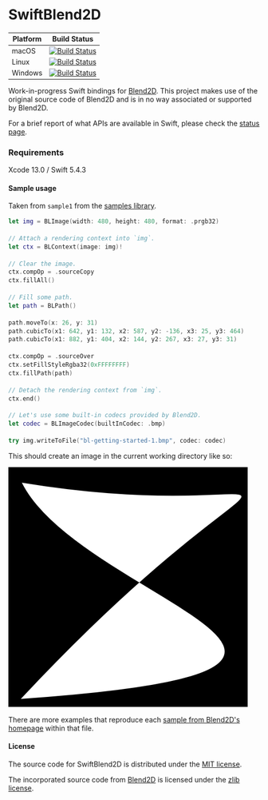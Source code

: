 # SwiftBlend2D

| Platform | Build Status |
|----------|--------|
| macOS    | [![Build Status](https://dev.azure.com/luiz-fs/swift-blend2d/_apis/build/status/LuizZak.swift-blend2d?branchName=master&jobName=macOS)](https://dev.azure.com/luiz-fs/swift-blend2d/_build/latest?definitionId=5&branchName=master) |
| Linux    | [![Build Status](https://dev.azure.com/luiz-fs/swift-blend2d/_apis/build/status/LuizZak.swift-blend2d?branchName=master&jobName=Linux)](https://dev.azure.com/luiz-fs/swift-blend2d/_build/latest?definitionId=5&branchName=master) |
| Windows  | [![Build Status](https://dev.azure.com/luiz-fs/swift-blend2d/_apis/build/status/LuizZak.swift-blend2d?branchName=master&jobName=Windows)](https://dev.azure.com/luiz-fs/swift-blend2d/_build/latest?definitionId=5&branchName=master) |

Work-in-progress Swift bindings for [Blend2D](https://github.com/blend2d/blend2d). This project makes use of the original source code of Blend2D and is in no way associated or supported by Blend2D.

For a brief report of what APIs are available in Swift, please check the [status page](/Status.md).

### Requirements

Xcode 13.0 / Swift 5.4.3

#### Sample usage

Taken from `sample1` from the [samples library](Sources/SwiftBlend2DSample/Samples.swift).

```swift
let img = BLImage(width: 480, height: 480, format: .prgb32)

// Attach a rendering context into `img`.
let ctx = BLContext(image: img)!

// Clear the image.
ctx.compOp = .sourceCopy
ctx.fillAll()

// Fill some path.
let path = BLPath()

path.moveTo(x: 26, y: 31)
path.cubicTo(x1: 642, y1: 132, x2: 587, y2: -136, x3: 25, y3: 464)
path.cubicTo(x1: 882, y1: 404, x2: 144, y2: 267, x3: 27, y3: 31)

ctx.compOp = .sourceOver
ctx.setFillStyleRgba32(0xFFFFFFFF)
ctx.fillPath(path)

// Detach the rendering context from `img`.
ctx.end()

// Let's use some built-in codecs provided by Blend2D.
let codec = BLImageCodec(builtInCodec: .bmp)

try img.writeToFile("bl-getting-started-1.bmp", codec: codec)
```

This should create an image in the current working directory like so:

![Sample 1](bl-getting-started-1.png)

There are more examples that reproduce each [sample from Blend2D's homepage](https://blend2d.com/doc/getting-started.html) within that file.

#### License

The source code for SwiftBlend2D is distributed under the [MIT license](https://tldrlegal.com/license/mit-license).

The incorporated source code from [Blend2D](https://blend2d.com) is licensed under the [zlib license](https://tldrlegal.com/license/zlib-libpng-license-(zlib)).
